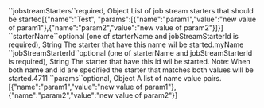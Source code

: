 <tr><td>``jobstreamStarters``</td><td>required, Object</td>
	
<td>List of job stream starters that should be started</td><td>[{"name":"Test",
"params":[{"name":"param1","value":"new value of param1"},{"name":"param2","value":"new value of param2"}]}]</td><td></td></tr>

<tr>
<tr><td>``starterName``</td><td>optional (one of starterName and jobStreamStarterId is required), String</td>
<td>The starter that have this name wil be started.</td><td>myName</td><td></td></tr>
</tr>
<tr>
<tr><td>``jobStreamStarterId``</td><td>optional (one of starterName and jobStreamStarterId is required), String</td>
<td>The starter that have this id wil be started. Note: When both name and id are specified the starter that matches both values will be started.</td><td>4711</td><td></td></tr>
</tr>
<tr>
<tr><td>``params``</td><td>optional, Object</td>
<td>A list of name value pairs.</td><td>[{"name":"param1","value":"new value of param1"},{"name":"param2","value":"new value of param2"}]</td><td>
</td></tr>
</tr>

 
